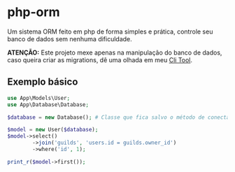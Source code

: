 # php-orm

Um sistema ORM feito em php de forma simples e prática, controle seu banco de dados sem nenhuma dificuldade.

**ATENÇÃO:** Este projeto mexe apenas na manipulação do banco de dados, caso queira criar as migrations, dê uma olhada em meu [Cli Tool](https://github.com/silvaleal/php-cli).

## Exemplo básico
```php
use App\Models\User;
use App\Database\Database;

$database = new Database(); # Classe que fica salvo o método de conectar com o seu banco de dados.

$model = new User($database);
$model->select()
        ->join('guilds', 'users.id = guilds.owner_id')
        ->where('id', 1);

print_r($model->first());
```